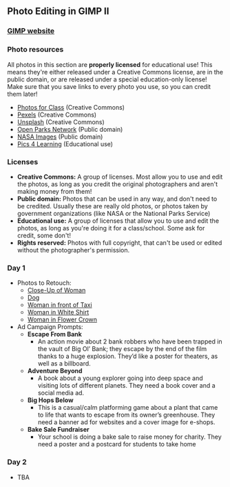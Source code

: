 ## Photo Editing in GIMP II
### [GIMP website](https://www.gimp.org)
### Photo resources
All photos in this section are **properly licensed** for educational use! This means they're either released under a Creative Commons license, are in the public domain, or are released under a special education-only license!
Make sure that you save links to every photo you use, so you can credit them later!
- [Photos for Class](https://www.photosforclass.com) (Creative Commons)
- [Pexels](https://www.pexels.com/license/) (Creative Commons)
- [Unsplash](https://unsplash.com) (Creative Commons)
- [Open Parks Network](https://openparksnetwork.org) (Public domain)
- [NASA Images](https://images.nasa.gov) (Public domain)
- [Pics 4 Learning](https://www.pics4learning.com) (Educational use)

### Licenses
- **Creative Commons:** A group of licenses. Most allow you to use and edit the photos, as long as you credit the original photographers and aren't making money from them!
- **Public domain:** Photos that can be used in any way, and don't need to be credited. Usually these are really old photos, or photos taken by government organizations (like NASA or the National Parks Service)
- **Educational use:** A group of licenses that allow you to use and edit the photos, as long as you're doing it for a class/school. Some ask for credit, some don't!
- **Rights reserved:** Photos with full copyright, that can't be used or edited without the photographer's permission.

### Day 1
- Photos to Retouch:
  - [Close-Up of Woman](https://www.pexels.com/photo/a-close-up-shot-of-a-woman-7136608/)
  - [Dog](https://pixabay.com/photos/dog-shih-tzu-animal-small-fluffy-64327/)
  - [Woman in front of Taxi](https://www.pexels.com/photo/happy-black-female-standing-on-street-against-taxi-6280711/)
  - [Woman in White Shirt](https://www.pexels.com/photo/beautiful-woman-in-white-top-2576786/)
  - [Woman in Flower Crown](https://www.pexels.com/photo/photo-of-woman-wearing-white-flower-crown-3687506/)
- Ad Campaign Prompts:
  - **Escape From Bank**
    - An action movie about 2 bank robbers who have been trapped in the vault of Big Ol’ Bank; they escape by the end of the film thanks to a huge explosion. They’d like a poster for theaters, as well as a billboard.
  - **Adventure Beyond**
    - A book about a young explorer going into deep space and visiting lots of different planets. They need a book cover and a social media ad.
  - **Big Hops Below**
    - This is a casual/calm platforming game about a plant that came to life that wants to escape from its owner’s greenhouse. They need a banner ad for websites and a cover image for e-shops.
  - **Bake Sale Fundraiser**
    - Your school is doing a bake sale to raise money for charity. They need a poster and a postcard for students to take home

### Day 2
- TBA

